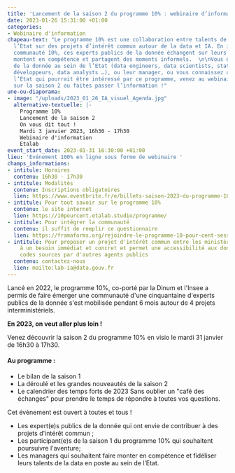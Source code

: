 ```yaml
---
title: 'Lancement de la saison 2 du programme 10% : webinaire d’information'
date: 2023-01-26 15:31:00 +01:00
categories:
- Webinaire d'information
chapeau-text: "Le programme 10% est une collaboration entre talents de la data de
  l’Etat sur des projets d’intérêt commun autour de la data et IA. En intégrant la
  communauté 10%, ces experts publics de la donnée échangent sur leurs pratiques,
  montent en compétence et partagent des moments informels.  \n\nVous êtes un(e) expert(e)
  de la donnée au sein de l’Etat (data engineers, data scientists, statisticiens,
  développeurs, data analysts …), ou leur manager, ou vous connaissez un profil de
  l’Etat qui pourrait être intéressé par ce programme, venez au webinaire d’information
  sur la saison 2 ou faites passer l’information !"
une-ou-diaporama:
- image: "/uploads/2023_01_26_IA_visuel_Agenda.jpg"
  alternative-textuelle: |-
    Programme 10%
    Lancement de la saison 2
    On vous dit tout !
    Mardi 3 janvier 2023, 16h30 - 17h30
    Webinaire d'information
    Etalab
event_start_date: 2023-01-31 16:30:00 +01:00
lieu: 'Evénement 100% en ligne sous forme de webinaire '
champs_informations:
- intitule: Horaires
  contenu: 16h30 - 17h30
- intitule: Modalités
  contenu: Inscriptions obligatoires
  lien: https://www.eventbrite.fr/e/billets-saison-2023-du-programme-10-webinaire-dinformation-520302437597
- intitule: Pour tout savoir sur le programme 10%
  contenu: le site internet
  lien: https://10pourcent.etalab.studio/programme/
- intitule: Pour intégrer la communauté
  contenu: il suffit de remplir ce questionnaire
  lien: https://framaforms.org/rejoindre-le-programme-10-pour-cent-session-2023-1674643585
- intitule: Pour proposer un projet d'intérêt commun entre les ministères, qui répond
    à un besoin immédiat et concret et permet une accessibilité aux données et aux
    codes sources par d'autres agents publics
  contenu: contactez-nous
  lien: mailto:lab-ia@data.gouv.fr
---
```


Lancé en 2022, le programme 10%, co-porté par la Dinum et l'Insee a permis de faire émerger une communauté d'une cinquantaine d'experts publics de la donnée s'est mobilisée pendant 6 mois autour de 4 projets interministériels.

**En 2023, on veut aller plus loin !**

Venez découvrir la saison 2 du programme 10% en visio le mardi 31 janvier de 16h30 à 17h30.

#### Au programme : 
* Le bilan de la saison 1
* La déroulé et les grandes nouveautés de la saison 2
* Le calendrier des temps forts de 2023
Sans oublier un "café des échanges" pour prendre le temps de répondre à toutes vos questions.

Cet évènement est ouvert à toutes et tous !
* Les expert(e)s publics de la donnée qui ont envie de contribuer à des projets d'intérêt commun ; 
* Les participant(e)s de la saison 1 du programme 10% qui souhaitent poursuivre l'aventure; 
* Les managers qui souhaitent faire monter en compétence et fidéliser leurs talents de la data en poste au sein de l’Etat. 